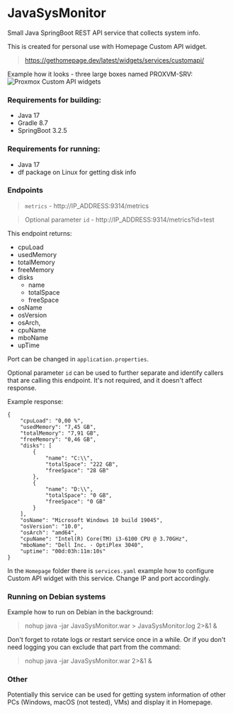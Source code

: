 # JavaSysMonitor
Small Java SpringBoot REST API service that collects system info.

This is created for personal use with Homepage Custom API widget.

>  https://gethomepage.dev/latest/widgets/services/customapi/


Example how it looks - three large boxes named PROXVM-SRV:
![Proxmox Custom API widgets](https://preview.redd.it/my-homepage-dashbord-with-few-services-and-custom-written-v0-bcqtb2xcxrxc1.jpeg?width=1080&crop=smart&auto=webp&s=573a41d3f9e26c1a5acbb302b5c624378481e580 "Proxmox Custom API widgets")


### Requirements for building:
 - Java 17
 - Gradle 8.7
 - SpringBoot 3.2.5

### Requirements for running:
 - Java 17
 - df package on Linux for getting disk info

### Endpoints
>  ```metrics``` - http://IP_ADDRESS:9314/metrics

>  Optional parameter ```id``` - http://IP_ADDRESS:9314/metrics?id=test

This endpoint returns:
 - cpuLoad
 - usedMemory
 - totalMemory
 - freeMemory
 - disks
   - name
   - totalSpace
   - freeSpace
 - osName
 - osVersion
 - osArch,
 - cpuName
 - mboName
 - upTime

Port can be changed in ```application.properties```.

Optional parameter ```id``` can be used to further separate and identify callers that are calling this endpoint.
It's not required, and it doesn't affect response.

Example response:

```
{
    "cpuLoad": "0,00 %",
    "usedMemory": "7,45 GB",
    "totalMemory": "7,91 GB",
    "freeMemory": "0,46 GB",
    "disks": [
        {
            "name": "C:\\",
            "totalSpace": "222 GB",
            "freeSpace": "28 GB"
        },
        {
            "name": "D:\\",
            "totalSpace": "0 GB",
            "freeSpace": "0 GB"
        }
    ],
    "osName": "Microsoft Windows 10 build 19045",
    "osVersion": "10.0",
    "osArch": "amd64",
    "cpuName": "Intel(R) Core(TM) i3-6100 CPU @ 3.70GHz",
    "mboName": "Dell Inc. - OptiPlex 3040",
    "uptime": "00d:03h:11m:10s"
}
```

In the ```Homepage``` folder there is ```services.yaml``` example how to configure Custom API widget with this service.
Change IP and port accordingly.


### Running on Debian systems
Example how to run on Debian in the background:
> nohup java -jar JavaSysMonitor.war > JavaSysMonitor.log 2>&1 & 

Don't forget to rotate logs or restart service once in a while. Or if you don't need logging you can exclude that part
from the command:

> nohup java -jar JavaSysMonitor.war 2>&1 &

### Other
Potentially this service can be used for getting system information of other PCs (Windows, macOS (not tested), VMs) and display
it in Homepage.